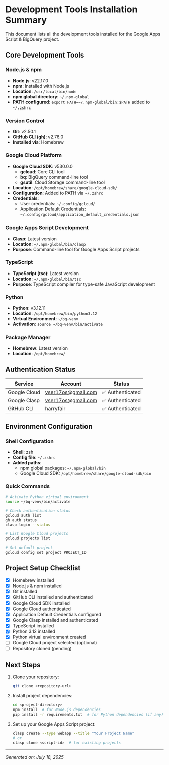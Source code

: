 # Development Tools Installation Summary

This document lists all the development tools installed for the Google Apps Script & BigQuery project.

## Core Development Tools

### Node.js & npm
- **Node.js**: v22.17.0
- **npm**: Installed with Node.js
- **Location**: `/usr/local/bin/node`
- **npm global directory**: `~/.npm-global`
- **PATH configured**: `export PATH=~/.npm-global/bin:$PATH` added to `~/.zshrc`

### Version Control
- **Git**: v2.50.1
- **GitHub CLI (gh)**: v2.76.0
- **Installed via**: Homebrew

### Google Cloud Platform
- **Google Cloud SDK**: v530.0.0
  - **gcloud**: Core CLI tool
  - **bq**: BigQuery command-line tool
  - **gsutil**: Cloud Storage command-line tool
- **Location**: `/opt/homebrew/share/google-cloud-sdk/`
- **Configuration**: Added to PATH via `~/.zshrc`
- **Credentials**: 
  - User credentials: `~/.config/gcloud/`
  - Application Default Credentials: `~/.config/gcloud/application_default_credentials.json`

### Google Apps Script Development
- **Clasp**: Latest version
- **Location**: `~/.npm-global/bin/clasp`
- **Purpose**: Command-line tool for Google Apps Script projects

### TypeScript
- **TypeScript (tsc)**: Latest version
- **Location**: `~/.npm-global/bin/tsc`
- **Purpose**: TypeScript compiler for type-safe JavaScript development

### Python
- **Python**: v3.12.11
- **Location**: `/opt/homebrew/bin/python3.12`
- **Virtual Environment**: `~/bq-venv`
- **Activation**: `source ~/bq-venv/bin/activate`

### Package Manager
- **Homebrew**: Latest version
- **Location**: `/opt/homebrew/`

## Authentication Status

| Service | Account | Status |
|---------|---------|--------|
| Google Cloud | vser17os@gmail.com | ✅ Authenticated |
| Google Clasp | vser17os@gmail.com | ✅ Authenticated |
| GitHub CLI | harryfair | ✅ Authenticated |

## Environment Configuration

### Shell Configuration
- **Shell**: zsh
- **Config file**: `~/.zshrc`
- **Added paths**:
  - npm global packages: `~/.npm-global/bin`
  - Google Cloud SDK: `/opt/homebrew/share/google-cloud-sdk/bin`

### Quick Commands

```bash
# Activate Python virtual environment
source ~/bq-venv/bin/activate

# Check authentication status
gcloud auth list
gh auth status
clasp login --status

# List Google Cloud projects
gcloud projects list

# Set default project
gcloud config set project PROJECT_ID
```

## Project Setup Checklist

- [x] Homebrew installed
- [x] Node.js & npm installed
- [x] Git installed
- [x] GitHub CLI installed and authenticated
- [x] Google Cloud SDK installed
- [x] Google Cloud authenticated
- [x] Application Default Credentials configured
- [x] Google Clasp installed and authenticated
- [x] TypeScript installed
- [x] Python 3.12 installed
- [x] Python virtual environment created
- [ ] Google Cloud project selected (optional)
- [ ] Repository cloned (pending)

## Next Steps

1. Clone your repository:
   ```bash
   git clone <repository-url>
   ```

2. Install project dependencies:
   ```bash
   cd <project-directory>
   npm install  # for Node.js dependencies
   pip install -r requirements.txt  # for Python dependencies (if any)
   ```

3. Set up your Google Apps Script project:
   ```bash
   clasp create --type webapp --title "Your Project Name"
   # or
   clasp clone <script-id>  # for existing projects
   ```

---
*Generated on: July 18, 2025*